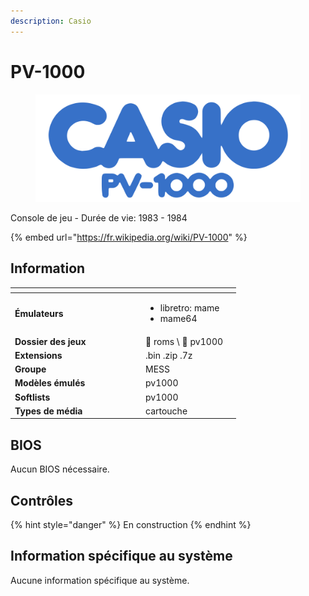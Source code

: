 ```yaml
---
description: Casio
---
```


# PV-1000

<div align="left">

<figure><img src="https://raw.githubusercontent.com/fabricecaruso/es-theme-carbon/52ff37c9e265587d006945a2ba695b5a962b3a3d/art/logos/pv1000.svg" alt=""><figcaption></figcaption></figure>

</div>

Console de jeu - Durée de vie: 1983 - 1984

{% embed url="https://fr.wikipedia.org/wiki/PV-1000" %}

## Information

<table data-header-hidden><thead><tr><th width="195"></th><th></th><th data-hidden></th></tr></thead><tbody><tr><td><strong>Émulateurs</strong></td><td><ul><li>libretro: mame</li><li>mame64</li></ul></td><td></td></tr><tr><td><strong>Dossier des jeux</strong></td><td><span data-gb-custom-inline data-tag="emoji" data-code="1f4c1">📁</span> roms \ <span data-gb-custom-inline data-tag="emoji" data-code="1f4c2">📂</span> pv1000</td><td></td></tr><tr><td><strong>Extensions</strong></td><td>.bin .zip .7z</td><td></td></tr><tr><td><strong>Groupe</strong></td><td>MESS</td><td></td></tr><tr><td><strong>Modèles émulés</strong></td><td>pv1000</td><td></td></tr><tr><td><strong>Softlists</strong></td><td>pv1000</td><td></td></tr><tr><td><strong>Types de média</strong></td><td>cartouche</td><td></td></tr></tbody></table>

## BIOS

Aucun BIOS nécessaire.

## Contrôles

{% hint style="danger" %}
En construction
{% endhint %}

## Information spécifique au système

Aucune information spécifique au système.
